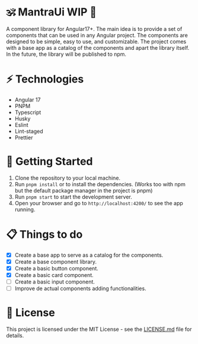 # 🕉️ MantraUi WIP 🚧

A component library for Angular17+. The main idea is to provide a set of
components that can be used in any Angular project. The components are designed
to be simple, easy to use, and customizable. The project comes with a base app as a
catalog of the components and apart the library itself. In the future, the library will be
published to npm.

# ⚡️ Technologies
  
- Angular 17
- PNPM
- Typescript
- Husky
- Eslint
- Lint-staged
- Prettier

# 🚀 Getting Started

1. Clone the repository to your local machine.
2. Run `pnpm install` or  to install the dependencies. (Works too with npm but the default package manager in the project is pnpm)
3. Run `pnpm start` to start the development server.
4. Open your browser and go to `http://localhost:4200/` to see the app running.

# 📋 Things to do

- [x] Create a base app to serve as a catalog for the components.
- [x] Create a base component library.
- [x] Create a basic button component.
- [x] Create a basic card component.
- [ ] Create a basic input component.
- [ ] Improve de actual components adding functionalities.

# 📝 License

This project is licensed under the MIT License - see the [LICENSE.md](LICENSE.md) file for details.
